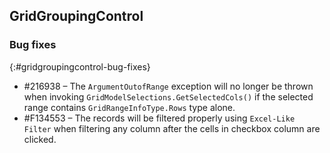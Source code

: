 ## GridGroupingControl

### Bug fixes
{:#gridgroupingcontrol-bug-fixes}

*	\#216938 – The `ArgumentOutofRange` exception will no longer be thrown when invoking `GridModelSelections.GetSelectedCols()` if the selected range contains `GridRangeInfoType.Rows` type alone.
*	\#F134553 – The records will be filtered properly using `Excel-Like Filter` when filtering any column after the cells in checkbox column are clicked.
